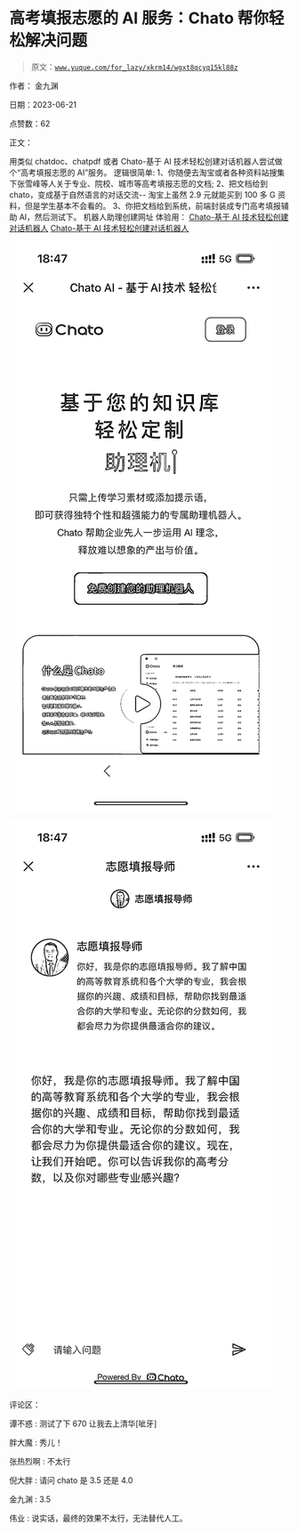 # 高考填报志愿的 AI 服务：Chato 帮你轻松解决问题

> 原文：[`www.yuque.com/for_lazy/xkrm14/wgxt8qcyq15kl88z`](https://www.yuque.com/for_lazy/xkrm14/wgxt8qcyq15kl88z)

作者： 金九渊

日期：2023-06-21

点赞数：62

正文：

用类似 chatdoc、chatpdf 或者 Chato-基于 AI 技术轻松创建对话机器人尝试做个“高考填报志愿的 AI”服务。 逻辑很简单: 1、你随便去淘宝或者各种资料站搜集下张雪峰等人关于专业、院校、城市等高考填报志愿的文档; 2、把文档给到 chato，变成基于自然语言的对话交流-- 淘宝上虽然 2.9 元就能买到 100 多 G 资料，但是学生基本不会看的。 3、你把文档给到系统，前端封装成专门高考填报辅助 AI，然后测试下。 机器人助理创建网址 体验用： [Chato-基于 AI 技术轻松创建对话机器人](https://chato.cn/) [Chato-基于 AI 技术轻松创建对话机器人](https://chato.cn/b/zk34lrl1ok59xnjd)

![](img/b77c3e422e07d16f769ba3900310bac8.png)

![](img/778820eb1eff0d615fbe0c7b79a6ca04.png)

评论区：

谭不惑 : 测试了下 670 让我去上清华[呲牙]

胖大魔 : 秀儿！

张热烈啊 : 不太行

倪大胖 : 请问 chato 是 3.5 还是 4.0

金九渊 : 3.5

伟业 : 说实话，最终的效果不太行，无法替代人工。



